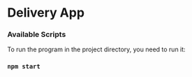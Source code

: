 # Delivery App


### Available Scripts

To run the program in the project directory, you need to run it:

### `npm start`
